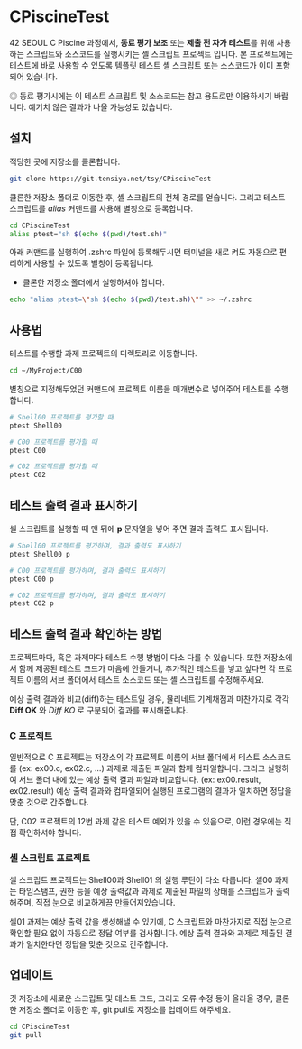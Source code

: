 # CPiscineTest

42 SEOUL C Piscine 과정에서, **동료 평가 보조** 또는 **제출 전 자가 테스트**를 위해 사용하는 스크립트와 소스코드를 실행시키는 셸 스크립트 프로젝트 입니다.
본 프로젝트에는 테스트에 바로 사용할 수 있도록 템플릿 테스트 셸 스크립트 또는 소스코드가 이미 포함되어 있습니다.

◎ 동료 평가시에는 이 테스트 스크립트 및 소스코드는 참고 용도로만 이용하시기 바랍니다. 예기치 않은 결과가 나올 가능성도 있습니다.

## 설치

적당한 곳에 저장소를 클론합니다.
```bash
git clone https://git.tensiya.net/tsy/CPiscineTest
```

클론한 저장소 폴더로 이동한 후, 셸 스크립트의 전체 경로를 얻습니다.
그리고 테스트 스크립트를 _alias_ 커맨드를 사용해 별칭으로 등록합니다.
```bash
cd CPiscineTest
alias ptest="sh $(echo $(pwd)/test.sh)"
```

아래 커맨드를 실행하여 .zshrc 파일에 등록해두시면 터미널을 새로 켜도 자동으로 편리하게 사용할 수 있도록 별칭이 등록됩니다.
* 클론한 저장소 폴더에서 실행하셔야 합니다.
```bash
echo "alias ptest=\"sh $(echo $(pwd)/test.sh)\"" >> ~/.zshrc
```

## 사용법

테스트를 수행할 과제 프로젝트의 디렉토리로 이동합니다.
```bash
cd ~/MyProject/C00
```

별칭으로 지정해두었던 커맨드에 프로젝트 이름을 매개변수로 넣어주어 테스트를 수행합니다.
```bash
# Shell00 프로젝트를 평가할 때
ptest Shell00

# C00 프로젝트를 평가할 때
ptest C00

# C02 프로젝트를 평가할 때
ptest C02
```

## 테스트 출력 결과 표시하기

셸 스크립트를 실행할 때 맨 뒤에 **p** 문자열을 넣어 주면 결과 출력도 표시됩니다.

```bash
# Shell00 프로젝트를 평가하며, 결과 출력도 표시하기
ptest Shell00 p

# C00 프로젝트를 평가하며, 결과 출력도 표시하기
ptest C00 p

# C02 프로젝트를 평가하며, 결과 출력도 표시하기
ptest C02 p
```

## 테스트 출력 결과 확인하는 방법

프로젝트마다, 혹은 과제마다 테스트 수행 방법이 다소 다를 수 있습니다.
또한 저장소에서 함께 제공된 테스트 코드가 마음에 안들거나, 추가적인 테스트를 넣고 싶다면 각 프로젝트 이름의 서브 폴더에서 테스트 소스코드 또는 셸 스크립트를 수정해주세요.

예상 출력 결과와 비교(diff)하는 테스트일 경우, 뮬리네트 기계채점과 마찬가지로 각각 **Diff OK** 와 _Diff KO_ 로 구분되어 결과를 표시해줍니다.

### C 프로젝트

일반적으로 C 프로젝트는 저장소의 각 프로젝트 이름의 서브 폴더에서 테스트 소스코드를 (ex: ex00.c, ex02.c, ...)
과제로 제출된 파일과 함께 컴파일합니다. 그리고 실행하여 서브 폴더 내에 있는 예상 출력 결과 파일과 비교합니다. (ex: ex00.result, ex02.result)
예상 출력 결과와 컴파일되어 실행된 프로그램의 결과가 일치하면 정답을 맞춘 것으로 간주합니다.

단, C02 프로젝트의 12번 과제 같은 테스트 예외가 있을 수 있음으로, 이런 경우에는 직접 확인하셔야 합니다.

### 셸 스크립트 프로젝트

셸 스크립트 프로젝트는 Shell00과 Shell01 의 실행 루틴이 다소 다릅니다.
셸00 과제는 타임스탬프, 권한 등을 예상 출력값과 과제로 제출된 파일의 상태를 스크립트가 출력해주며, 직접 눈으로 비교하게끔 만들어져있습니다.

셸01 과제는 예상 출력 값을 생성해낼 수 있기에, C 스크립트와 마찬가지로 직접 눈으로 확인할 필요 없이 자동으로 정답 여부를 검사합니다.
예상 출력 결과와 과제로 제출된 결과가 일치한다면 정답을 맞춘 것으로 간주합니다.

## 업데이트

깃 저장소에 새로운 스크립트 및 테스트 코드, 그리고 오류 수정 등이 올라올 경우,
클론한 저장소 폴더로 이동한 후, git pull로 저장소를 업데이트 해주세요.
```bash
cd CPiscineTest
git pull
```
